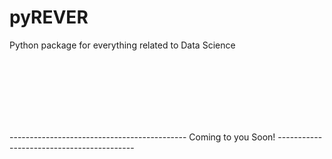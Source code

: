 # pyREVER
Python package for everything related to Data Science




</br>
</br>
</br>
</br>
</br>
</br>





-------------------------------------------- Coming to you Soon! ------------------------------------------
